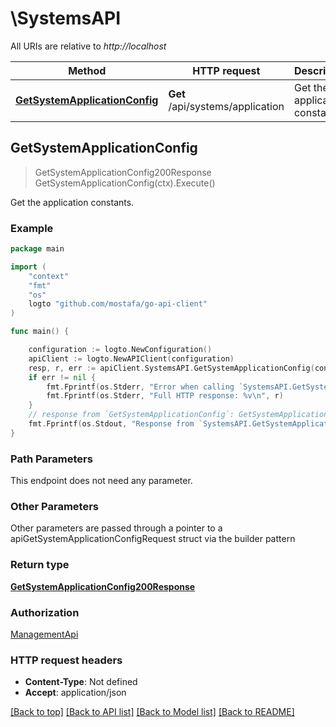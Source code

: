 # \SystemsAPI

All URIs are relative to *http://localhost*

Method | HTTP request | Description
------------- | ------------- | -------------
[**GetSystemApplicationConfig**](SystemsAPI.md#GetSystemApplicationConfig) | **Get** /api/systems/application | Get the application constants.



## GetSystemApplicationConfig

> GetSystemApplicationConfig200Response GetSystemApplicationConfig(ctx).Execute()

Get the application constants.



### Example

```go
package main

import (
	"context"
	"fmt"
	"os"
	logto "github.com/mostafa/go-api-client"
)

func main() {

	configuration := logto.NewConfiguration()
	apiClient := logto.NewAPIClient(configuration)
	resp, r, err := apiClient.SystemsAPI.GetSystemApplicationConfig(context.Background()).Execute()
	if err != nil {
		fmt.Fprintf(os.Stderr, "Error when calling `SystemsAPI.GetSystemApplicationConfig``: %v\n", err)
		fmt.Fprintf(os.Stderr, "Full HTTP response: %v\n", r)
	}
	// response from `GetSystemApplicationConfig`: GetSystemApplicationConfig200Response
	fmt.Fprintf(os.Stdout, "Response from `SystemsAPI.GetSystemApplicationConfig`: %v\n", resp)
}
```

### Path Parameters

This endpoint does not need any parameter.

### Other Parameters

Other parameters are passed through a pointer to a apiGetSystemApplicationConfigRequest struct via the builder pattern


### Return type

[**GetSystemApplicationConfig200Response**](GetSystemApplicationConfig200Response.md)

### Authorization

[ManagementApi](../README.md#ManagementApi)

### HTTP request headers

- **Content-Type**: Not defined
- **Accept**: application/json

[[Back to top]](#) [[Back to API list]](../README.md#documentation-for-api-endpoints)
[[Back to Model list]](../README.md#documentation-for-models)
[[Back to README]](../README.md)

